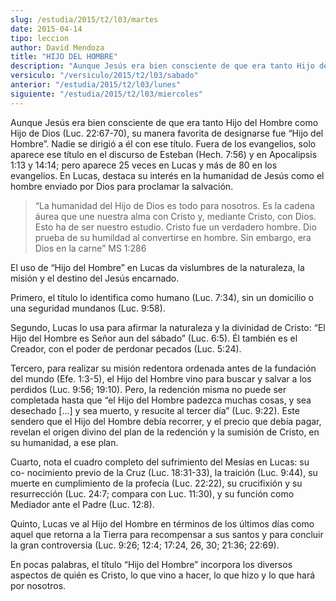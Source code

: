 ```yaml
---
slug: /estudia/2015/t2/l03/martes
date: 2015-04-14
tipo: leccion
author: David Mendoza
title: "HIJO DEL HOMBRE"
description: "Aunque Jesús era bien consciente de que era tanto Hijo del Hombre como Hijo de Dios (Luc. 22:67-70), su manera favorita de designarse fue “Hijo del Hombre”. Nadie se dirigió a él con ese título. Fuera de los evangelios, solo aparece ese título en el discurso de Esteban"
versiculo: "/versiculo/2015/t2/l03/sabado"
anterior: "/estudia/2015/t2/l03/lunes"
siguiente: "/estudia/2015/t2/l03/miercoles"
---
```


Aunque Jesús era bien consciente de que era tanto Hijo del Hombre como Hijo de Dios (Luc. 22:67-70), su manera favorita de designarse fue “Hijo del Hombre”. Nadie se dirigió a él con ese título. Fuera de los evangelios, solo aparece ese título en el discurso de Esteban (Hech. 7:56) y en Apocalipsis 1:13 y 14:14; pero aparece 25 veces en Lucas y más de 80 en los evangelios. En Lucas, destaca su interés en la humanidad de Jesús como el hombre enviado por Dios para proclamar la salvación.

> “La humanidad del Hijo de Dios es todo para nosotros. Es la cadena áurea que une nuestra alma con Cristo y, mediante Cristo, con Dios. Esto ha de ser nuestro estudio. Cristo fue un verdadero hombre. Dio prueba de su humildad al convertirse en hombre. Sin embargo, era Dios en la carne” MS 1:286

El uso de “Hijo del Hombre” en Lucas da vislumbres de la naturaleza, la misión y el destino del Jesús encarnado.

Primero, el título lo identifica como humano (Luc. 7:34), sin un domicilio o una seguridad mundanos (Luc. 9:58).

Segundo, Lucas lo usa para afirmar la naturaleza y la divinidad de Cristo: “El Hijo del Hombre es Señor aun del sábado” (Luc. 6:5). Él también es el Creador, con el poder de perdonar pecados (Luc. 5:24).

Tercero, para realizar su misión redentora ordenada antes de la fundación del mundo (Efe. 1:3-5), el Hijo del Hombre vino para buscar y salvar a los perdidos (Luc. 9:56; 19:10). Pero, la redención misma no puede ser completada hasta que “el Hijo del Hombre padezca muchas cosas, y sea desechado [...] y sea muerto, y resucite al tercer día” (Luc. 9:22). Este sendero que el Hijo del Hombre debía recorrer, y el precio que debía pagar, revelan el origen divino del plan de la redención y la sumisión de Cristo, en su humanidad, a ese plan.

Cuarto, nota el cuadro completo del sufrimiento del Mesías en Lucas: su co- nocimiento previo de la Cruz (Luc. 18:31-33), la traición (Luc. 9:44), su muerte en cumplimiento de la profecía (Luc. 22:22), su crucifixión y su resurrección (Luc. 24:7; compara con Luc. 11:30), y su función como Mediador ante el Padre (Luc. 12:8).

Quinto, Lucas ve al Hijo del Hombre en términos de los últimos días como aquel que retorna a la Tierra para recompensar a sus santos y para concluir la gran controversia (Luc. 9:26; 12:4; 17:24, 26, 30; 21:36; 22:69).

En pocas palabras, el título “Hijo del Hombre” incorpora los diversos aspectos de quién es Cristo, lo que vino a hacer, lo que hizo y lo que hará por nosotros.
